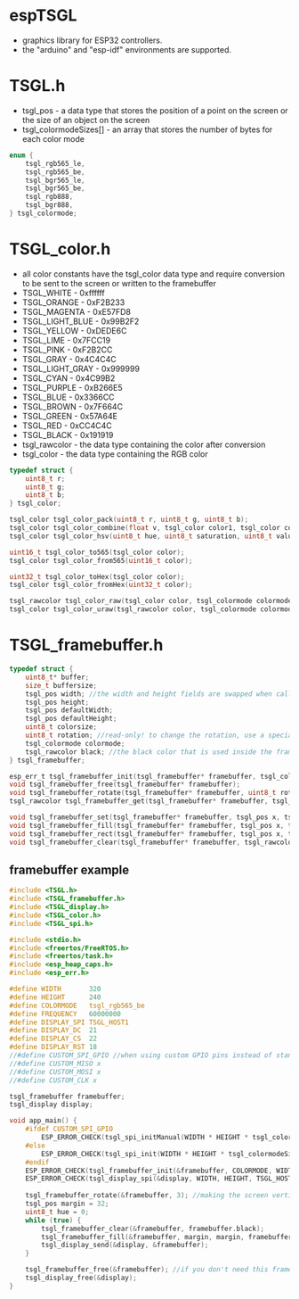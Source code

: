# espTSGL
* graphics library for ESP32 controllers.
* the "arduino" and "esp-idf" environments are supported.

# TSGL.h
* tsgl_pos - a data type that stores the position of a point on the screen or the size of an object on the screen
* tsgl_colormodeSizes[] - an array that stores the number of bytes for each color mode
```c
enum {
    tsgl_rgb565_le,
    tsgl_rgb565_be,
    tsgl_bgr565_le,
    tsgl_bgr565_be,
    tsgl_rgb888,
    tsgl_bgr888,
} tsgl_colormode;
```

# TSGL_color.h
* all color constants have the tsgl_color data type and require conversion to be sent to the screen or written to the framebuffer
* TSGL_WHITE - 0xffffff
* TSGL_ORANGE - 0xF2B233
* TSGL_MAGENTA - 0xE57FD8
* TSGL_LIGHT_BLUE - 0x99B2F2
* TSGL_YELLOW - 0xDEDE6C
* TSGL_LIME - 0x7FCC19
* TSGL_PINK - 0xF2B2CC
* TSGL_GRAY - 0x4C4C4C
* TSGL_LIGHT_GRAY - 0x999999
* TSGL_CYAN - 0x4C99B2
* TSGL_PURPLE - 0xB266E5
* TSGL_BLUE - 0x3366CC
* TSGL_BROWN - 0x7F664C
* TSGL_GREEN - 0x57A64E
* TSGL_RED - 0xCC4C4C
* TSGL_BLACK - 0x191919
* tsgl_rawcolor - the data type containing the color after conversion
* tsgl_color - the data type containing the RGB color
```c
typedef struct {
    uint8_t r;
    uint8_t g;
    uint8_t b;
} tsgl_color;

tsgl_color tsgl_color_pack(uint8_t r, uint8_t g, uint8_t b);
tsgl_color tsgl_color_combine(float v, tsgl_color color1, tsgl_color color2);
tsgl_color tsgl_color_hsv(uint8_t hue, uint8_t saturation, uint8_t value);

uint16_t tsgl_color_to565(tsgl_color color);
tsgl_color tsgl_color_from565(uint16_t color);

uint32_t tsgl_color_toHex(tsgl_color color);
tsgl_color tsgl_color_fromHex(uint32_t color);

tsgl_rawcolor tsgl_color_raw(tsgl_color color, tsgl_colormode colormode);
tsgl_color tsgl_color_uraw(tsgl_rawcolor color, tsgl_colormode colormode);
```

# TSGL_framebuffer.h
```c
typedef struct {
    uint8_t* buffer;
    size_t buffersize;
    tsgl_pos width; //the width and height fields are swapped when calling tsgl_framebuffer_rotate with parameter 1 or 3
    tsgl_pos height;
    tsgl_pos defaultWidth;
    tsgl_pos defaultHeight;
    uint8_t colorsize;
    uint8_t rotation; //read-only! to change the rotation, use a special method
    tsgl_colormode colormode;
    tsgl_rawcolor black; //the black color that is used inside the framebuffer, however, you can use it for the same framebuffer since it is converted specifically for it
} tsgl_framebuffer;

esp_err_t tsgl_framebuffer_init(tsgl_framebuffer* framebuffer, tsgl_colormode colormode, tsgl_pos width, tsgl_pos height, int64_t caps);
void tsgl_framebuffer_free(tsgl_framebuffer* framebuffer);
void tsgl_framebuffer_rotate(tsgl_framebuffer* framebuffer, uint8_t rotation); //rotates the indexing of the framebuffer and not the framebuffer itself
tsgl_rawcolor tsgl_framebuffer_get(tsgl_framebuffer* framebuffer, tsgl_pos x, tsgl_pos y);

void tsgl_framebuffer_set(tsgl_framebuffer* framebuffer, tsgl_pos x, tsgl_pos y, tsgl_rawcolor color);
void tsgl_framebuffer_fill(tsgl_framebuffer* framebuffer, tsgl_pos x, tsgl_pos y, tsgl_pos width, tsgl_pos height, tsgl_rawcolor color);
void tsgl_framebuffer_rect(tsgl_framebuffer* framebuffer, tsgl_pos x, tsgl_pos y, tsgl_pos width, tsgl_pos height, tsgl_rawcolor color);
void tsgl_framebuffer_clear(tsgl_framebuffer* framebuffer, tsgl_rawcolor color);
```
## framebuffer example
```c
#include <TSGL.h>
#include <TSGL_framebuffer.h>
#include <TSGL_display.h>
#include <TSGL_color.h>
#include <TSGL_spi.h>

#include <stdio.h>
#include <freertos/FreeRTOS.h>
#include <freertos/task.h>
#include <esp_heap_caps.h>
#include <esp_err.h>

#define WIDTH       320
#define HEIGHT      240
#define COLORMODE   tsgl_rgb565_be
#define FREQUENCY   60000000
#define DISPLAY_SPI TSGL_HOST1
#define DISPLAY_DC  21
#define DISPLAY_CS  22
#define DISPLAY_RST 18
//#define CUSTOM_SPI_GPIO //when using custom GPIO pins instead of standard ones, the frequency cannot be higher than 26 megahertz (20000000 recommended)
//#define CUSTOM_MISO x
//#define CUSTOM_MOSI x
//#define CUSTOM_CLK x

tsgl_framebuffer framebuffer;
tsgl_display display;

void app_main() {
    #ifdef CUSTOM_SPI_GPIO
        ESP_ERROR_CHECK(tsgl_spi_initManual(WIDTH * HEIGHT * tsgl_colormodeSizes[COLORMODE], TSGL_HOST1, TSGL_DMA, CUSTOM_MISO, CUSTOM_MOSI, CUSTOM_CLK));
    #else
        ESP_ERROR_CHECK(tsgl_spi_init(WIDTH * HEIGHT * tsgl_colormodeSizes[COLORMODE], TSGL_HOST1, TSGL_DMA));
    #endif
    ESP_ERROR_CHECK(tsgl_framebuffer_init(&framebuffer, COLORMODE, WIDTH, HEIGHT, TSGL_DMA));
    ESP_ERROR_CHECK(tsgl_display_spi(&display, WIDTH, HEIGHT, TSGL_HOST1, FREQUENCY, DISPLAY_DC, DISPLAY_CS, DISPLAY_RST));
    
    tsgl_framebuffer_rotate(&framebuffer, 3); //making the screen vertical
    tsgl_pos margin = 32;
    uint8_t hue = 0;
    while (true) {
        tsgl_framebuffer_clear(&framebuffer, framebuffer.black);
        tsgl_framebuffer_fill(&framebuffer, margin, margin, framebuffer.width - (margin * 2), framebuffer.height - (margin * 2), tsgl_color_raw(tsgl_color_hsv(hue++, 255, 255), COLORMODE));
        tsgl_display_send(&display, &framebuffer);
    }

    tsgl_framebuffer_free(&framebuffer); //if you don't need this framebuffer anymore, then you should unload it.
    tsgl_display_free(&display);
}
```